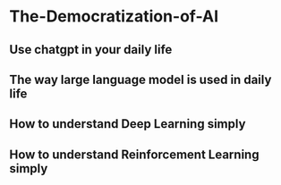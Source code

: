 # The-Democratization-of-AI

## Use chatgpt in your daily life

## The way large language model is used in daily life

## How to understand Deep Learning simply
  
## How to understand Reinforcement Learning simply

  
  
